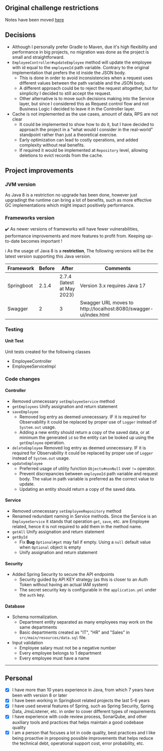 ## Original challenge restrictions
Notes have been moved [here](./challenge.md)

## Decisions
- Although I personally prefer Gradle to Maven, due it's high flexibility and performance in big projects, no migration was done as the project is small and straightforward.
- `EmployeeController#updateEmployee` method will update the employee with id equal to the `employeeId` path variable. Contrary to the original implementation that prefers the id inside the JSON body.
  - This is done in order to avoid inconsistencies when a request uses different values between the path variable and the JSON body.
  - A different approach could be to reject the request altogether, but for simplicity I decided to still accept the request.
  - Other alternative is to move such decisions making into the Service layer, but since I considered this as Request control flow and not Business Logic I decided to leave it in the Controller layer.
- Cache is not implemented as the use cases, amount of data, RPS are not clear
  - It could be implemented to show how to do it, but I have decided to approach the project in a "what would I consider in the real-world" standpoint rather than just a theoretical exercise.
  - Early optimization can lead to costly operations, and added complexity without real benefits.
  - If required it would be implemented at `Repository` level, allowing deletions to evict records from the cache. 


## Project improvements

### JVM version
As Java 8 is a restriction no upgrade has been done, however just upgradingt the runtime can bring a lot of benefits, such as more effective GC implementations which might impact positively performance.


### Frameworks version
✔️ As newer versions of frameworks will have fewer vulnerabilities, performance improvements and more features to profit from. Keeping up-to-date becomes important !

ℹ️ As the usage of Java 8 is a **restriction**, The following versions will be the latest version supporting this Java version.

| Framework  | Before | After                      | Comments                                                         |
|------------|--------|----------------------------|------------------------------------------------------------------|
| Springboot | 2.1.4  | 2.7.4 (latest at May 2023) | Version 3.x requires Java 17                                     |
| Swagger    | 2      | 3                          | Swagger URL moves to http://localhost:8080/swagger-ui/index.html |

### Testing

#### Unit Test 
Unit tests created for the following classes
- EmployeeController
- EmployeeServiceImpl

### Code changes
#### Controller
- Removed unnecessary `setEmployeeService` method
- `getEmployees` Unify assignation and return statement
- `saveEmployee`
  - Removed log entry as deemed unnecessary. IF it is required for Observability it could be replaced by proper use of `Logger` instead of `System.out` usage.
  - Adding a new entity should return a copy of the saved data, or at minimum the generated `id` so the entity can be looked up using the `getEmployee` operation.
- `deleteEmployee` Removed log entry as deemed unnecessary. IF it is required for Observability it could be replaced by proper use of `Logger` instead of `System.out` usage.
- `updateEmployee`
  - Preferred usage of utility function `Objects#nonNull` over `!=` operator.
  - Prevent discrepancies between `employeeId` path variable and request body. The value in path variable is preferred as the correct value to update.
  - Updating an entity should return a copy of the saved data.

#### Service
- Removed unnecessary `setEmployeeRepository` method
- Renamed redundant naming in Service methods. Since the Service is an `EmployeeService` it stands that operation `get`, `save`, etc. are Employee related, hence it is not required to add them in the method name.
- `getAll` Unify assignation and return statement
- `getById`
    - Fix **Bug** `Optional#get` may fail if empty. Using a `null` default value when `Optional` object is empty
    - Unify assignation and return statement

#### Security
- Added Spring Security to secure the API endpoints
  - Security guided by API KEY strategy (as this is closer to an Auth Token without having an actual IAM system)
  - The secret security key is configurable in the `application.yml` under the `auth` key.

#### Database
- Schema normalization.
  - Department entity separated as many employees may work on the same departments
  - Basic departments created as "IT", "HR" and "Sales" in `src/main/resources/data.sql` file.
- Input validation
  - Employee salary must not be a negative number
  - Every employee belongs to 1 department
  - Every employee must have a name

---
## Personal

- [x] I have more than 10 years experience in Java, from which 7 years have been with version 8 or later
- [x] I have been working in Springboot related projects the last 5-6 years
- [x] I have used several features of Spring, such as Spring Security, Spring Data, JmsListener, etc. in order to cover different types of requirements
- [x] I have experience with code review process, SonarQube, and other auxiliary tools and practices that helps maintain a good codebase quality
- [x] I am a person that focuses a lot in code quality, best practices and I like being proactive in proposing possible improvements that helps reduce the technical debt, operational support cost, error probability, etc.